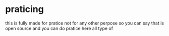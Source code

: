 # praticing
this is fully made for pratice not for any other perpose so you can say that is open source and you can do pratice here all type of 
